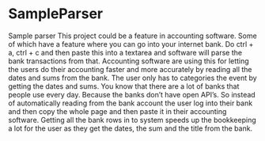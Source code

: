 # SampleParser

Sample parser
This project could be a feature in accounting software. Some of which have a feature where you can go into your internet bank. Do ctrl + a, ctrl + c and then paste this into a textarea and software will parse the bank transactions from that. 
Accounting software are using this for letting the users do their accounting faster and more accurately by reading all the dates and sums from the bank. The user only has to categories the event by getting the dates and sums. 
You know that there are a lot of banks that people use every day. Because the banks don’t have open API’s. So instead of automatically reading from the bank account the user log into their bank and then copy the whole page and then paste it in their accounting software. 
Getting all the bank rows in to system speeds up the bookkeeping a lot for the user as they get the dates, the sum and the title from the bank.
